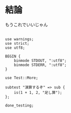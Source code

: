 結論
====

もうこれでいいじゃん

    　
    use warnings;
    use strict;
    use utf8;

    BEGIN {
        binmode STDOUT, ":utf8";
        binmode STDERR, ":utf8";
    }

    use Test::More;

    subtest "演算するぞ" => sub {
        is(1 + 1, 2, "足し算");
    };

    done_testing;
    　